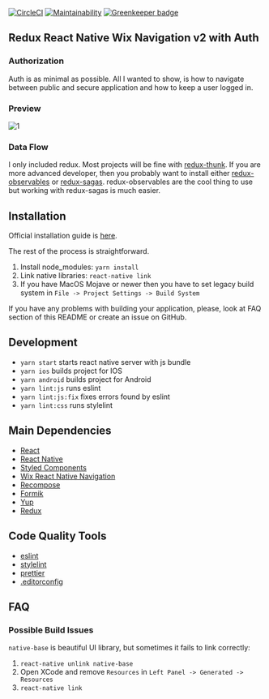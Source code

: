 [![CircleCI](https://circleci.com/gh/developer239/redux-react-native-wix-navigation-v2-with-auth.svg?style=svg)](https://circleci.com/gh/developer239/redux-react-native-wix-navigation-v2-with-auth)
[![Maintainability](https://api.codeclimate.com/v1/badges/1300f5103979d206a12b/maintainability)](https://codeclimate.com/github/developer239/redux-react-native-wix-navigation-v2-with-auth/maintainability)
[![Greenkeeper badge](https://badges.greenkeeper.io/developer239/redux-react-native-wix-navigation-v2-with-auth.svg)](https://greenkeeper.io/)

## Redux React Native Wix Navigation v2 with Auth

### Authorization

Auth is as minimal as possible. All I wanted to show, is how to navigate between public and secure application and how to keep a user logged in.

### Preview

![1](https://github.com/developer239/redux-react-native-wix-navigation-v2-with-auth/blob/master/preview.gif?raw=true)

### Data Flow

I only included redux. Most projects will be fine with [redux-thunk](https://github.com/gaearon/redux-thunk). If you are more advanced developer, then you probably want to install either [redux-observables](https://github.com/redux-observable/redux-observable) or [redux-sagas](https://github.com/redux-saga/redux-saga). redux-observables are the cool thing to use but working with redux-sagas is much easier.

## Installation

Official installation guide is [here](https://facebook.github.io/react-native/docs/getting-started.html).

The rest of the process is straightforward.

1.  Install node_modules: `yarn install`
2.  Link native libraries: `react-native link`
3.  If you have MacOS Mojave or newer then you have to set legacy build system in `File -> Project Settings -> Build System`

If you have any problems with building your application, please, look at FAQ section of this README or create an issue on GitHub.

## Development

- `yarn start` starts react native server with js bundle
- `yarn ios` builds project for IOS
- `yarn android` builds project for Android
- `yarn lint:js` runs eslint
- `yarn lint:js:fix` fixes errors found by eslint
- `yarn lint:css` runs stylelint

## Main Dependencies

- [React](https://github.com/facebook/react)
- [React Native](https://github.com/facebook/react-native)
- [Styled Components](https://github.com/styled-components/styled-components)
- [Wix React Native Navigation](https://github.com/wix/react-native-navigation)
- [Recompose](https://github.com/acdlite/recompose)
- [Formik](https://github.com/jaredpalmer/formik)
- [Yup](https://github.com/jquense/yup)
- [Redux](http://redux.js.org)

## Code Quality Tools

- [eslint](https://github.com/eslint/eslint)
- [stylelint](https://github.com/stylelint/stylelint)
- [prettier](https://github.com/prettier/prettier)
- [.editorconfig](http://editorconfig.org/)

## FAQ

### Possible Build Issues

`native-base` is beautiful UI library, but sometimes it fails to link correctly:

1. `react-native unlink native-base`
2. Open XCode and remove `Resources` in `Left Panel -> Generated -> Resources`
3. `react-native link`
